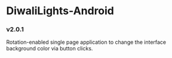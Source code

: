 # DiwaliLights-Android
### v2.0.1
 Rotation-enabled single page application to change the interface background color via button clicks. 